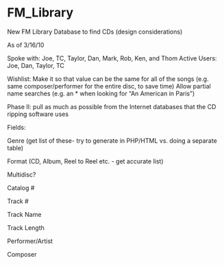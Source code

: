 # FM_Library
New FM Library Database to find CDs
(design considerations)

As of 3/16/10

Spoke with: Joe, TC, Taylor, Dan, Mark, Rob, Ken, and Thom
Active Users: Joe, Dan, Taylor, TC

Wishlist:
Make it so that value can be the same for all of the songs (e.g. same composer/performer for the entire disc, to save time)
Allow partial name searches (e.g. an * when looking for “An American in Paris”)

Phase II: pull as much as possible from the Internet databases that the CD ripping software uses

Fields:

Genre (get list of these-  try to generate in PHP/HTML vs. doing a separate table)

Format (CD, Album, Reel to Reel etc. - get accurate list)

Multidisc?

Catalog #

Track #

Track Name

Track Length

Performer/Artist

Composer
